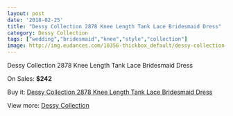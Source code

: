 ```yaml
---
layout: post
date: '2018-02-25'
title: "Dessy Collection 2878 Knee Length Tank Lace Bridesmaid Dress"
category: Dessy Collection
tags: ["wedding","bridesmaid","knee","style","collection"]
image: http://img.eudances.com/10356-thickbox_default/dessy-collection-2878-knee-length-tank-lace-bridesmaid-dress.jpg
---
```

Dessy Collection 2878 Knee Length Tank Lace Bridesmaid Dress

On Sales: **$242**
<a href="https://www.eudances.com/en/dessy-collection/3376-dessy-collection-2878-knee-length-tank-lace-bridesmaid-dress.html"><amp-img layout="responsive" width="600" height="600" src="//img.eudances.com/10356-thickbox_default/dessy-collection-2878-knee-length-tank-lace-bridesmaid-dress.jpg" alt="Dessy Collection 2878 Knee Length Tank Lace Bridesmaid Dress 0" /></a>
<a href="https://www.eudances.com/en/dessy-collection/3376-dessy-collection-2878-knee-length-tank-lace-bridesmaid-dress.html"><amp-img layout="responsive" width="600" height="600" src="//img.eudances.com/10359-thickbox_default/dessy-collection-2878-knee-length-tank-lace-bridesmaid-dress.jpg" alt="Dessy Collection 2878 Knee Length Tank Lace Bridesmaid Dress 1" /></a>
<a href="https://www.eudances.com/en/dessy-collection/3376-dessy-collection-2878-knee-length-tank-lace-bridesmaid-dress.html"><amp-img layout="responsive" width="600" height="600" src="//img.eudances.com/10358-thickbox_default/dessy-collection-2878-knee-length-tank-lace-bridesmaid-dress.jpg" alt="Dessy Collection 2878 Knee Length Tank Lace Bridesmaid Dress 2" /></a>
<a href="https://www.eudances.com/en/dessy-collection/3376-dessy-collection-2878-knee-length-tank-lace-bridesmaid-dress.html"><amp-img layout="responsive" width="600" height="600" src="//img.eudances.com/10357-thickbox_default/dessy-collection-2878-knee-length-tank-lace-bridesmaid-dress.jpg" alt="Dessy Collection 2878 Knee Length Tank Lace Bridesmaid Dress 3" /></a>

Buy it: [Dessy Collection 2878 Knee Length Tank Lace Bridesmaid Dress](https://www.eudances.com/en/dessy-collection/3376-dessy-collection-2878-knee-length-tank-lace-bridesmaid-dress.html "Dessy Collection 2878 Knee Length Tank Lace Bridesmaid Dress")

View more: [Dessy Collection](https://www.eudances.com/en/60-Dessy-Collection "Dessy Collection")